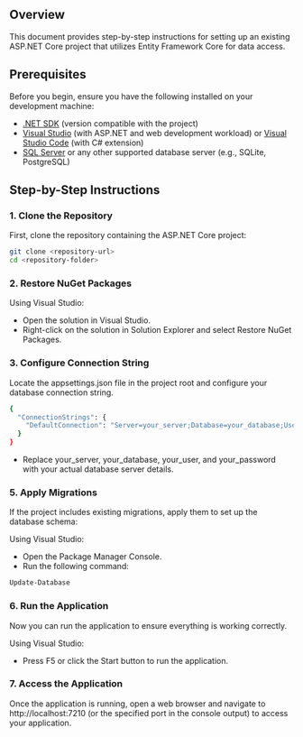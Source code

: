 ## Overview
This document provides step-by-step instructions for setting up an existing ASP.NET Core project that utilizes Entity Framework Core for data access.

## Prerequisites

Before you begin, ensure you have the following installed on your development machine:

- [.NET SDK](https://dotnet.microsoft.com/download) (version compatible with the project)
- [Visual Studio](https://visualstudio.microsoft.com/) (with ASP.NET and web development workload) or [Visual Studio Code](https://code.visualstudio.com/) (with C# extension)
- [SQL Server](https://www.microsoft.com/en-us/sql-server/sql-server-downloads) or any other supported database server (e.g., SQLite, PostgreSQL)

## Step-by-Step Instructions

### 1. Clone the Repository

First, clone the repository containing the ASP.NET Core project:

```bash
git clone <repository-url>
cd <repository-folder>
```
### 2. Restore NuGet Packages

Using Visual Studio:
- Open the solution in Visual Studio.
- Right-click on the solution in Solution Explorer and select Restore NuGet Packages.


### 3. Configure Connection String
Locate the appsettings.json file in the project root and configure your database connection string.

```bash
{
  "ConnectionStrings": {
    "DefaultConnection": "Server=your_server;Database=your_database;User Id=your_user;Password=your_password;"
  }
}
```

- Replace your_server, your_database, your_user, and your_password with your actual database server details.

### 5. Apply Migrations
If the project includes existing migrations, apply them to set up the database schema:

Using Visual Studio:
- Open the Package Manager Console.
- Run the following command:
```bash
Update-Database
```

### 6. Run the Application
Now you can run the application to ensure everything is working correctly.

Using Visual Studio:
- Press F5 or click the Start button to run the application.

### 7. Access the Application
Once the application is running, open a web browser and navigate to http://localhost:7210 (or the specified port in the console output) to access your application.
